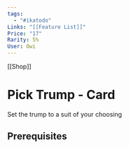 ```yaml
---
tags:
  - "#ikatodo"
Links: "[[Feature List]]"
Price: "17"
Rarity: 5%
User: Owi
---
```

[[Shop]]

# Pick Trump - Card
Set the trump to a suit of your choosing
## Prerequisites 
